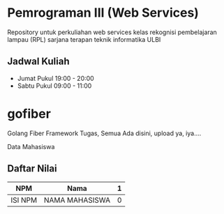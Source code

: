 # Pemrograman III (Web Services)
Repository untuk perkuliahan web services kelas rekognisi pembelajaran lampau (RPL) sarjana terapan teknik informatika ULBI

## Jadwal Kuliah
* Jumat Pukul 19:00 - 20:00
* Sabtu Pukul 09:00 - 11:00

# gofiber

Golang Fiber Framework
Tugas, Semua Ada disini, upload ya, iya....

Data Mahasiswa

## Daftar Nilai 

| NPM      | Nama | 1 | 
| ----------- | ----------- | ----------- |
| ISI NPM      |NAMA MAHASISWA | 0 |


